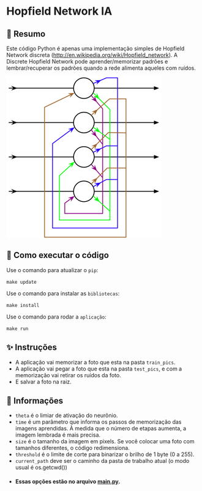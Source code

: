 Hopfield Network IA
==============================

## :art: Resumo ##
Este código Python é apenas uma implementação simples de Hopfield Network discreta (http://en.wikipedia.org/wiki/Hopfield_network). A Discrete Hopfield Network pode aprender/memorizar padrões e lembrar/recuperar os padrões quando a rede alimenta aqueles com ruídos.

![IMAGE](img/Hopfield-net.png)


## :memo: Como executar o código ##
Use o comando para atualizar o `pip`:
```
make update
```
Use o comando para instalar as `bibliotecas`:
```
make install
```
Use o comando para rodar a `aplicação`:
```
make run
```

## :sparkles: Instruções ##
* A aplicação vai memorizar a foto que esta na pasta `train_pics`.
* A aplicação vai pegar a foto que esta na pasta `test_pics`, e com a memorização vai retirar os ruídos da foto.
* E salvar a foto na raiz.

## :construction: Informações ##
- `theta` é o limiar de ativação do neurônio.
- `time` é um parâmetro que informa os passos de memorização das imagens aprendidas. À medida que o número de etapas aumenta, a imagem lembrada é mais precisa.
- `size` é o tamanho da imagem em pixels. Se você colocar uma foto com tamanhos diferentes, o código redimensiona.
- `threshold` é o limite de corte para binarizar o brilho de 1 byte (0 a 255).
- `current_path` deve ser o caminho da pasta de trabalho atual (o modo usual é os.getcwd())
- #### Essas opções estão no arquivo [main.py](https://github.com/guilherme-souza-lima/Hopfield_ifsp/blob/master/main.py#L151).